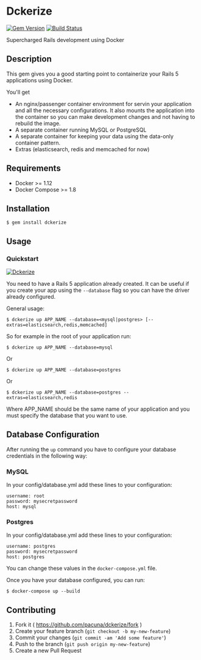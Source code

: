 # Dckerize
[![Gem Version](https://badge.fury.io/rb/dckerize.svg)](http://badge.fury.io/rb/dckerize)
[![Build Status](https://travis-ci.org/pacuna/dckerize.svg?branch=master)](https://travis-ci.org/pacuna/dckerize)

Supercharged Rails development using Docker

## Description

This gem gives you a good starting point to containerize your Rails 5 applications using Docker.

You'll get

- An nginx/passenger container environment for servin your application and all the necessary configurations. It also mounts the application into the container so you can make development changes and not having to rebuild the image.
- A separate container running MySQL or PostgreSQL
- A separate container for keeping your data using the data-only container pattern.
- Extras (elasticsearch, redis and memcached for now)

## Requirements

- Docker >= 1.12
- Docker Compose >= 1.8

## Installation

    $ gem install dckerize

## Usage

### Quickstart

[![Dckerize](http://img.youtube.com/vi/PGlPKbHIOBc/0.jpg)](http://www.youtube.com/watch?v=PGlPKbHIOBc "Dckerize Quickstart")

You need to have a Rails 5 application already created. It can be useful if you
create your app using the `--database` flag so you can have the driver already configured.

General usage:

    $ dckerize up APP_NAME --database=<mysql|postgres> [--extras=elasticsearch,redis,memcached]

So for example in the root of your application run:

    $ dckerize up APP_NAME --database=mysql

Or

    $ dckerize up APP_NAME --database=postgres

Or

    $ dckerize up APP_NAME --database=postgres --extras=elasticsearch,redis

Where APP_NAME should be the same name of your application and you must specify the database
that you want to use.

## Database Configuration

After running the `up` command you have to configure your database credentials
in the following way:

### MySQL
In your config/database.yml add these lines to your configuration:

    username: root
    password: mysecretpassword
    host: mysql

### Postgres
In your config/database.yml add these lines to your configuration:

    username: postgres
    password: mysecretpassword
    host: postgres

You can change these values in the `docker-compose.yml` file.

Once you have your database configured, you can run:

```
$ docker-compose up --build
```

## Contributing

1. Fork it ( https://github.com/pacuna/dckerize/fork )
2. Create your feature branch (`git checkout -b my-new-feature`)
3. Commit your changes (`git commit -am 'Add some feature'`)
4. Push to the branch (`git push origin my-new-feature`)
5. Create a new Pull Request

